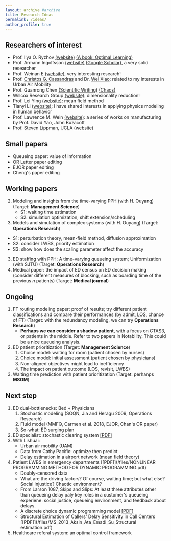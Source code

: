 ```yaml
---
layout: archive #archive
title: Research Ideas
permalink: /ideas/
author_profile: true
---
```

## Researchers of interest
* Prof. Ilya O. Ryzhov [(website)](https://sites.google.com/umd.edu/iryzhov/publications?authuser=0) [(A book: Optimal Learning)](http://optimallearning.princeton.edu/)
* Prof. Armann Ingolfsson [(website)](https://sites.ualberta.ca/~aingolfs/Publications.htm) [(Google Scholar)](https://scholar.google.com/citations?hl=en&user=o--KHAQAAAAJ), a very solid researcher
* Prof. Weinan E [(website)](https://web.math.princeton.edu/~weinan/), very interesting research!
* Prof. [Christos G. Cassandras](https://christosgcassandras.org/articles/) and Dr. [Wei Xiao](https://sites.google.com/view/xiaowei2021/publications?authuser=0): related to my interests in Urban Air Mobility
* Prof. Guanrong Chen [(Scientific Writing)](https://www.ee.cityu.edu.hk/~gchen/pdf/Writing.pdf) [(Chaos)](https://www.ee.cityu.edu.hk/~gchen/pdf/CHAOS_stories.pdf)
* Willcox Research Group [(website)](https://kiwi.oden.utexas.edu/index.php): dimensionality reduction!
* Prof. Lei Ying [(website)](https://scholar.google.com/citations?user=7f3HKI8AAAAJ&hl=en): mean field method
* Tianyi Li [(website)](https://timothyli123.github.io/website/): I have shared interests in applying physics modeling in human behavior
* Prof. Lawrence M. Wein [(website)](https://lwein.people.stanford.edu/published-papers-and-technical-reports): a series of works on manufacturing by Prof. David Yao, John Buzacott
* Prof. Steven Lippman, UCLA [(website)](http://personal.anderson.ucla.edu/policy.area/faculty/lippman/lipppub.htm)

## Small papers

* Queueing paper: value of information
* OR Letter paper editing
* EJOR paper editing
* Cheng's paper editing

## Working papers
2. Modeling and insights from the time-varying PPH (with H. Ouyang) (Target: **Management Science**)
    * S1: waiting time estimation
    * S2: simulation optimization; shift extension/scheduling
2. Models and simulation of complex systems (with H. Ouyang) (Target: **Operations Research**)
  * S1: perturbation theory, mean-field method, diffusion approximation
  * S2: consider LWBS, priority estimation
  * S3: show how does the scaling parameter affect the accuracy
3. ED staffing with PPH; A time-varying queueing system; Uniformization (with SJTU) (Target: **Operations Research**)
4. Medical paper: the impact of ED census on ED decision making (consider different measures of blocking, such as boarding time of the previous $n$ patients) (Target: **Medical journal**)

## Ongoing


1. FT routing modeling paper: proof of results; try different patient classifications and compare their performances (by admit, LOS, chance of FT) (Target: with the redundancy modeling, we can try **Operations Research**)
    * **Perhaps we can consider a shadow patient**, with a focus on CTAS3, or patients in the middle. Refer to two papers in Notability. This could be a nice queueing analysis.
7. ED patient prioritization (Target: **Management Science**)
    1. Choice model: waiting for room (patient chosen by nurses)
    1. Choice model: initial assessment (patient chosen by physicians)
    1. Non-aligned objectives might lead to inefficiency
    2. The impact on patient outcome (LOS, revisit, LWBS)
6. Waiting time prediction with patient prioritization (Target: perhanps **MSOM**)

## Next step
1. ED dual-bottlenecks: Bed + Physicians
    1. Stochastic modeling (SOQN, Jia and Heragu 2009, Operations Research)
    1. Fluid model (MMFQ, Carmen et al. 2018, EJOR, Chan's OR paper)
    1. So-what: ED surging plan
2. ED specialist: stochastic clearing system [\[PDF\]](/files/He-StochasticClearingSystem.pdf)
3. With Lishuai:
    * Urban air mobility (UAM)
    * Data from Cathy Pacific: optimize then predict
    * Delay estimation in a airport network (mean field theory)
4. Patient LWBS in emergency departments [\[PDF\]](/files/NONLINEAR PROGRAMMING METHOD FOR DYNAMIC PROGRAMMING.pdf)
    * Doubly-censored data
    * What are the driving factors? Of course, waiting time; but what else? Social injustice? Chaotic environment?
    * From Larson 1087, Skips and Slips: At least three attributes other than queueing delay paly key roles in a customer's queueing experiene: social justice, queueing environment, and feedback about delays.
    * A discrete choice dynamic programming model [\[PDF\]](https://web.stanford.edu/~chand04/papers/eos_paper.pdf)
    * Structural Estimation of Callers' Delay Sensitivity in Call
Centers [\[PDF\]](/files/MS_2013_Aksin_Ata_Emadi_Su_Structural estimation.pdf)
5. Healthcare referal system: an optimal control framework
